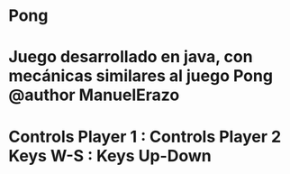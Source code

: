# Pong
Juego desarrollado en java, con mecánicas similares al juego Pong
@author ManuelErazo
=========================================
Controls Player 1  :  Controls Player 2
Keys W-S 	         :  Keys Up-Down
=========================================

